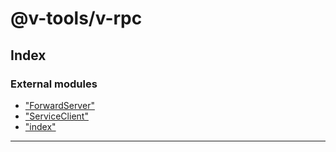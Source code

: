 
#  @v-tools/v-rpc

## Index

### External modules

* ["ForwardServer"](modules/_forwardserver_.md)
* ["ServiceClient"](modules/_serviceclient_.md)
* ["index"](modules/_index_.md)

---

